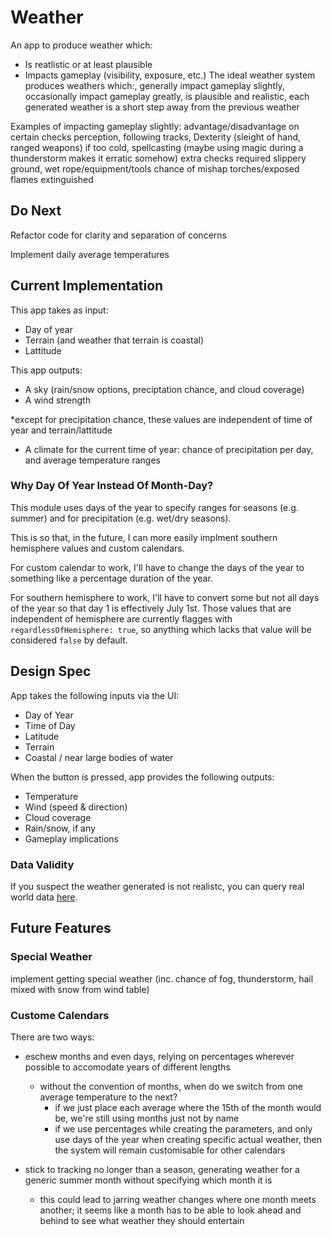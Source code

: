 # Weather

An app to produce weather which:
* Is reatlistic or at least plausible
* Impacts gameplay (visibility, exposure, etc.)
The ideal weather system produces weathers which:, generally impact gameplay
slightly, occasionally impact gameplay greatly, is plausible and realistic, each
generated weather is a short step away from the previous weather

Examples of impacting gameplay slightly:
advantage/disadvantage on certain checks perception, following tracks, Dexterity (sleight of hand, ranged weapons) if too cold, spellcasting (maybe using magic during a thunderstorm makes it erratic somehow) extra checks required slippery ground, wet rope/equipment/tools chance of mishap torches/exposed flames extinguished

## Do Next

Refactor code for clarity and separation of concerns

Implement daily average temperatures

## Current Implementation

This app takes as input:
* Day of year
* Terrain (and weather that terrain is coastal)
* Lattitude

This app outputs:
* A sky (rain/snow options, preciptation chance, and cloud coverage)
* A wind strength

\*except for precipitation chance, these values are independent of time of year and terrain/lattitude

* A climate for the current time of year: chance of precipitation per day, and average temperature ranges

### Why Day Of Year Instead Of Month-Day?

This module uses days of the year to specify ranges for seasons (e.g. summer) and for precipitation (e.g. wet/dry seasons).

This is so that, in the future, I can more easily implment southern hemisphere values and custom calendars.

For custom calendar to work, I'll have to change the days of the year to something like a percentage duration of the year.

For southern hemisphere to work, I'll have to convert some but not all days of the year so that day 1 is effectively July 1st. Those values that are independent of hemisphere are currently flagges with `regardlessOfHemisphere: true`, so anything which lacks that value will be considered `false` by default.

## Design Spec

App takes the following inputs via the UI:
* Day of Year
* Time of Day
* Latitude
* Terrain
* Coastal / near large bodies of water

When the button is pressed, app provides the following outputs:
* Temperature
* Wind (speed & direction)
* Cloud coverage
* Rain/snow, if any
* Gameplay implications

### Data Validity

If you suspect the weather generated is not realistc, you can query real world data [here](https://www.visualcrossing.com/weather/weather-data-services).

## Future Features

### Special Weather
implement getting special weather (inc. chance of fog, thunderstorm, hail mixed with
snow from wind table)

### Custome Calendars

There are two ways:
* eschew months and even days, relying on percentages wherever possible to accomodate years of different lengths
	- without the convention of months, when do we switch from one average temperature to the next?
		- if we just place each average where the 15th of the month would be, we're still using months just not by name
		- if we use percentages while creating the parameters, and only use days of the year when creating specific actual weather, then the system will remain customisable for other calendars

* stick to tracking no longer than a season, generating weather for a generic summer month without specifying which month it is
	- this could lead to jarring weather changes where one month meets another; it seems like a month has to be able to look ahead and behind to see what weather they should entertain